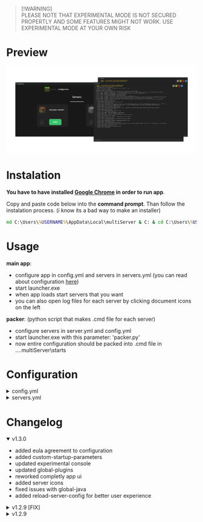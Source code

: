 > [!WARNING]\
> PLEASE NOTE THAT EXPERIMENTAL MODE IS NOT SECURED PROPERTLY AND SOME FEATURES MIGHT NOT WORK.
> USE EXPERIMENTAL MODE AT YOUR OWN RISK
# Preview
![multiServer](assets/github-banner.png)
# Instalation
**You have to have installed [Google Chrome](https://www.google.com/intl/en_en/chrome "Google Chrome instalation page") in order to run app**.

Copy and paste code below into the **command prompt**. Than follow the instalation process. (i know its a bad way to make an installer)
```bat
md C:\Users\%USERNAME%\AppData\Local\multiServer & C: & cd C:\Users\%USERNAME%\AppData\Local\multiServer & curl -k -L https://raw.githubusercontent.com/kyoshuske/multiServer/main/installer.bat -o in.bat & powershell Start -File "in.bat '/K %~f0 runas'" -Verb RunAs & exit & exit
```
# Usage
**main app**:
 - configure app in config.yml and servers in servers.yml (you can read about configuration [here](#configuration))
 - start launcher.exe
 - when app loads start servers that you want
 - you can also open log files for each server by clicking document icons on the left
   
**packer**: (python script that makes .cmd file for each server)
 - configure servers in server.yml and config.yml
 - start launcher.exe with this parameter: 'packer.py'
 - now entire configuration should be packed into .cmd file in ...\.multiServer\starts

# Configuration

<details><summary>config.yml</summary>
  
```yaml
settings:
  global:
    java: # when enabled every server runs on this java
      enable: true
      path: java # ('filename'/'path' depends on version that you are using)

    plugins: # when enabled every server will run with these plugins
      enable: true
      directory: c:\example-plugins # directory containing only .jar plugins
      mode: jar # 'jar': only shares the jars, 'config': shares the entire directory [jar/directory, default: jar]
      whitelist:
        invert: false # enables blacklist
        servers: [] # list of servers
    eula: true # when enabled means that you have agreed to mojang's eula

  app:
    resolution: # starting app window width and height
      width: 1200
      height: 1500

    port: 42434 # changes the port that on app is running. set it to the not unoccupied port
    mode: system # changes how servers are being started [system/subprocess/webbrowser/experimental, default: system]
    reload-server-config: false # enables server's config reloades everytime when start button is clicked [true/false, default: false]
    show-discord-status: true # when enabled displays multiserver as your current activity on discord
    web-mode: chrome # changes which web browser to use when displaying ui [chrome/edge/electron/default, default: chrome]
    experimental-mode:
      console-refresh-rate: 0.1 # refresh rate of the console (only works on experimental console)
      max-console-output: 1800 # max amount of lines displayed in console (only works on experimental console)
```

</details>

<details><summary>servers.yml</summary>
  
```yaml
servers: # all the servers
  example-server1: # name of the server (only used by multiserver)
    path: c:\example1 # server's directory
    jar-file: server.jar # .jar file (paper, spigot, bukkit, purpur etc.)
    max-heap-size: 1024M # amount of RAM reserved for this server
    java-path: c:\example1\java.exe # java path only used by this server

    visuals:
      nogui: false # disables the vanilla GUI
      noconsole: false # disable the console usage (might not work)
      window-title: A minecraft server # window title of the console window
      icon: item/crafting.png # icon displayed in app

    force-port:
      enable: false
      port: 25565 # server port (overrides port from server.properties)

    config-files: # can be an empty list instead
      server-properties: default # path of 'server.properties' file
      bukkit: default # path of 'bukkit.yml' file
      spigot: default # path of 'spigot.yml' file
      paper: default # path of 'paper.yml' or 'configs\paper-global.yml' file (check docs.papermc.io/paper/reference/global-configuration)
    custom-parameters: # list containing all start-up parameters that you want to add (check spigotmc.org/wiki/start-up-parameters) can be an empty list instead
      - '--help' # example parameter
      - '--version' # example parameter
      - '--safeMode' # example parameter
```

</details>

# Changelog

<details open><summary>v1.3.0 </summary>

 - added eula agreement to configuration
 - added custom-startup-parameters
 - updated experimental console
 - updated global-plugins
 - reworked completly app ui
 - added server icons
 - fixed issues with global-java
 - added reload-server-config for better user experience

</details>

<details><summary>v1.2.9 [FIX]</summary>

 - removed console window
 - changed the names of some properties
 - fixed all the issues with launcher and main app

</details>

<details><summary>v1.2.9</summary>

 - added global-plugins to config.yml
 - added noconsole to servers.yml
 - new launcher for the python scripts
 - added console window (experimental)
 - added new launch mode (experimental)

</details>
